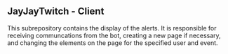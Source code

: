 ## JayJayTwitch - Client

This subrepository contains the display of the alerts. 
It is responsible for receiving communcations from the bot, creating a new page if necessary, and changing the elements on the page for the specified user and event.
